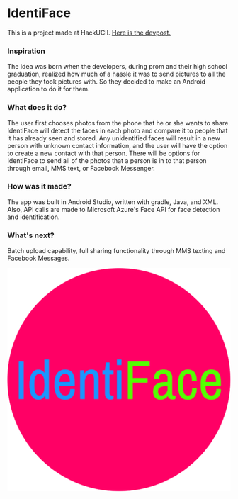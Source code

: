 # IdentiFace
This is a project made at HackUCII. [Here is the devpost.](https://devpost.com/software/hackuciiproject)

### Inspiration
The idea was born when the developers, during prom and their high school graduation, realized how much of a hassle it was to send pictures to all the people they took pictures with. So they decided to make an Android application to do it for them.

### What does it do?
The user first chooses photos from the phone that he or she wants to share. IdentiFace will detect the faces in each photo and compare it to people that it has already seen and stored. Any unidentified faces will result in a new person with unknown contact information, and the user will have the option to create a new contact with that person. There will be options for IdentiFace to send all of the photos that a person is in to that person through email, MMS text, or Facebook Messenger.

### How was it made?
The app was built in Android Studio, written with gradle, Java, and XML. Also, API calls are made to Microsoft Azure's Face API for face detection and identification.

### What's next?
Batch upload capability, full sharing functionality through MMS texting and Facebook Messages.

![IdentiFace](IdentiFaceIcon.png)
